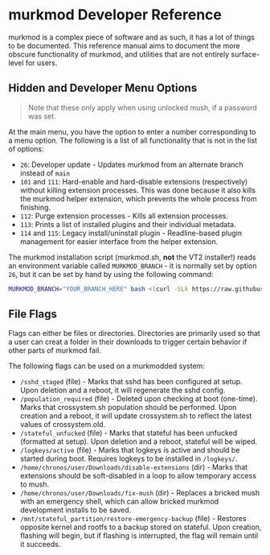 # murkmod Developer Reference

murkmod is a complex piece of software and as such, it has a lot of things to be documented. This reference manual aims to document the more obscure functionality of murkmod, and utilities that are not entirely surface-level for users.

## Hidden and Developer Menu Options

> Note that these only apply when using unlocked mush, if a password was set.

At the main menu, you have the option to enter a number corresponding to a menu option. The following is a list of all functionality that is not in the list of options:

- `26`: Developer update - Updates murkmod from an alternate branch instead of `main`
- `101` and `111`: Hard-enable and hard-disable extensions (respectively) without killing extension processes. This was done because it also kills the murkmod helper extension, which prevents the whole process from finishing.
- `112`: Purge extension processes - Kills all extension processes.
- `113`: Prints a list of installed plugins and their individual metadata.
- `114` and `115`: Legacy install/uninstall plugin - Readline-based plugin management for easier interface from the helper extension.

The murkmod installation script (murkmod.sh, **not** the VT2 installer!) reads an environment variable called `MURKMOD_BRANCH` - it is normally set by option `26`, but it can be set by hand by using the following command:

```bash
MURKMOD_BRANCH="YOUR_BRANCH_HERE" bash <(curl -SLk https://raw.githubusercontent.com/rainestorme/murkmod/main/murkmod.sh)
```

## File Flags

Flags can either be files or directories. Directories are primarily used so that a user can creat a folder in their downloads to trigger certain behavior if other parts of murkmod fail.

The following flags can be used on a murkmodded system:

- `/sshd_staged` (file) - Marks that sshd has been configured at setup. Upon deletion and a reboot, it will regenerate the sshd config.
- `/population_required` (file) - Deleted upon checking at boot (one-time). Marks that crossystem.sh population should be performed. Upon creation and a reboot, it will update crossystem.sh to reflect the latest values of crossystem.old.
- `/stateful_unfucked` (file) - Marks that stateful has been unfucked (formatted at setup). Upon deletion and a reboot, stateful will be wiped.
- `/logkeys/active` (file) - Marks that logkeys is active and should be started during boot. Requires logkeys to be installed in `/logkeys/`.
- `/home/chronos/user/Downloads/disable-extensions` (dir) - Marks that extensions should be soft-disabled in a loop to allow temporary access to mush.
- `/home/chronos/user/Downloads/fix-mush` (dir) - Replaces a bricked mush with an emergency shell, which can allow bricked murkmod development installs to be saved.
- `/mnt/stateful_partition/restore-emergency-backup` (file) - Restores opposite kernel and rootfs to a backup stored on stateful. Upon creation, flashing will begin, but if flashing is interrupted, the flag will remain until it succeeds.
